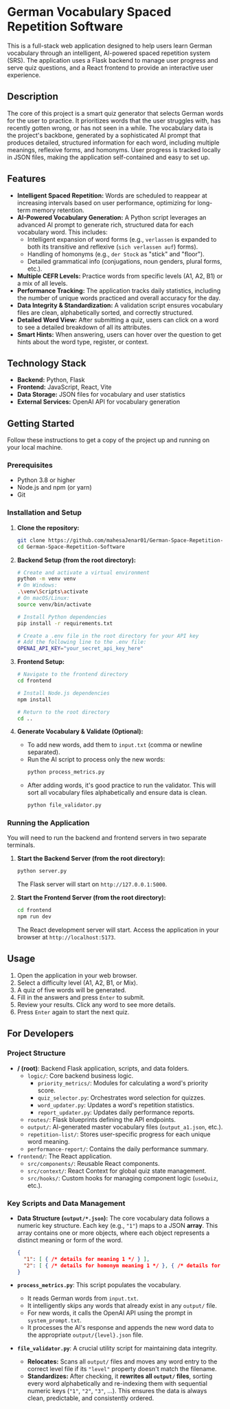 # German Vocabulary Spaced Repetition Software

This is a full-stack web application designed to help users learn German vocabulary through an intelligent, AI-powered spaced repetition system (SRS). The application uses a Flask backend to manage user progress and serve quiz questions, and a React frontend to provide an interactive user experience.

## Description

The core of this project is a smart quiz generator that selects German words for the user to practice. It prioritizes words that the user struggles with, has recently gotten wrong, or has not seen in a while. The vocabulary data is the project's backbone, generated by a sophisticated AI prompt that produces detailed, structured information for each word, including multiple meanings, reflexive forms, and homonyms. User progress is tracked locally in JSON files, making the application self-contained and easy to set up.

## Features

-   **Intelligent Spaced Repetition:** Words are scheduled to reappear at increasing intervals based on user performance, optimizing for long-term memory retention.
-   **AI-Powered Vocabulary Generation:** A Python script leverages an advanced AI prompt to generate rich, structured data for each vocabulary word. This includes:
    -   Intelligent expansion of word forms (e.g., `verlassen` is expanded to both its transitive and reflexive (`sich verlassen auf`) forms).
    -   Handling of homonyms (e.g., `der Stock` as "stick" and "floor").
    -   Detailed grammatical info (conjugations, noun genders, plural forms, etc.).
-   **Multiple CEFR Levels:** Practice words from specific levels (A1, A2, B1) or a mix of all levels.
-   **Performance Tracking:** The application tracks daily statistics, including the number of unique words practiced and overall accuracy for the day.
-   **Data Integrity & Standardization:** A validation script ensures vocabulary files are clean, alphabetically sorted, and correctly structured.
-   **Detailed Word View:** After submitting a quiz, users can click on a word to see a detailed breakdown of all its attributes.
-   **Smart Hints:** When answering, users can hover over the question to get hints about the word type, register, or context.

## Technology Stack

-   **Backend:** Python, Flask
-   **Frontend:** JavaScript, React, Vite
-   **Data Storage:** JSON files for vocabulary and user statistics
-   **External Services:** OpenAI API for vocabulary generation

## Getting Started

Follow these instructions to get a copy of the project up and running on your local machine.

### Prerequisites

-   Python 3.8 or higher
-   Node.js and npm (or yarn)
-   Git

### Installation and Setup

1.  **Clone the repository:**
    ```bash
    git clone https://github.com/mahesaJenar01/German-Space-Repetition-Software.git
    cd German-Space-Repetition-Software
    ```

2.  **Backend Setup (from the root directory):**
    ```bash
    # Create and activate a virtual environment
    python -m venv venv
    # On Windows:
    .\venv\Scripts\activate
    # On macOS/Linux:
    source venv/bin/activate

    # Install Python dependencies
    pip install -r requirements.txt

    # Create a .env file in the root directory for your API key
    # Add the following line to the .env file:
    OPENAI_API_KEY="your_secret_api_key_here"
    ```

3.  **Frontend Setup:**
    ```bash
    # Navigate to the frontend directory
    cd frontend

    # Install Node.js dependencies
    npm install

    # Return to the root directory
    cd ..
    ```

4.  **Generate Vocabulary & Validate (Optional):**
    -   To add new words, add them to `input.txt` (comma or newline separated).
    -   Run the AI script to process only the new words:
        ```bash
        python process_metrics.py
        ```
    -   After adding words, it's good practice to run the validator. This will sort all vocabulary files alphabetically and ensure data is clean.
        ```bash
        python file_validator.py
        ```

### Running the Application

You will need to run the backend and frontend servers in two separate terminals.

1.  **Start the Backend Server (from the root directory):**
    ```bash
    python server.py
    ```
    The Flask server will start on `http://127.0.0.1:5000`.

2.  **Start the Frontend Server (from the root directory):**
    ```bash
    cd frontend
    npm run dev
    ```
    The React development server will start. Access the application in your browser at `http://localhost:5173`.

## Usage

1.  Open the application in your web browser.
2.  Select a difficulty level (A1, A2, B1, or Mix).
3.  A quiz of five words will be generated.
4.  Fill in the answers and press `Enter` to submit.
5.  Review your results. Click any word to see more details.
6.  Press `Enter` again to start the next quiz.

## For Developers

### Project Structure

-   **/ (root)**: Backend Flask application, scripts, and data folders.
    -   `logic/`: Core backend business logic.
        -   `priority_metrics/`: Modules for calculating a word's priority score.
        -   `quiz_selector.py`: Orchestrates word selection for quizzes.
        -   `word_updater.py`: Updates a word's repetition statistics.
        -   `report_updater.py`: Updates daily performance reports.
    -   `routes/`: Flask blueprints defining the API endpoints.
    -   `output/`: AI-generated master vocabulary files (`output_a1.json`, etc.).
    -   `repetition-list/`: Stores user-specific progress for each unique word meaning.
    -   `performance-report/`: Contains the daily performance summary.
-   `frontend/`: The React application.
    -   `src/components/`: Reusable React components.
    -   `src/context/`: React Context for global quiz state management.
    -   `src/hooks/`: Custom hooks for managing component logic (`useQuiz`, etc.).

### Key Scripts and Data Management

-   **Data Structure (`output/*.json`):** The core vocabulary data follows a numeric key structure. Each key (e.g., `"1"`) maps to a JSON **array**. This array contains one or more objects, where each object represents a distinct meaning or form of the word.
    ```json
    {
      "1": [ { /* details for meaning 1 */ } ],
      "2": [ { /* details for homonym meaning 1 */ }, { /* details for homonym meaning 2 */ } ]
    }
    ```

-   **`process_metrics.py`**: This script populates the vocabulary.
    -   It reads German words from `input.txt`.
    -   It intelligently skips any words that already exist in any `output/` file.
    -   For new words, it calls the OpenAI API using the prompt in `system_prompt.txt`.
    -   It processes the AI's response and appends the new word data to the appropriate `output/{level}.json` file.

-   **`file_validator.py`**: A crucial utility script for maintaining data integrity.
    -   **Relocates:** Scans all `output/` files and moves any word entry to the correct level file if its `"level"` property doesn't match the filename.
    -   **Standardizes:** After checking, it **rewrites all `output/` files**, sorting every word alphabetically and re-indexing them with sequential numeric keys (`"1"`, `"2"`, `"3"`, ...). This ensures the data is always clean, predictable, and consistently ordered.